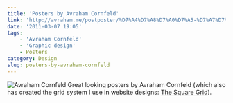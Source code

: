 ```yaml
---
title: 'Posters by Avraham Cornfeld'
link: 'http://avraham.me/postposter/%D7%A4%D7%A8%D7%A0%D7%A5-%D7%A7%D7%9E%D7%A8%D7%9E%D7%A0%D7%A1-%D7%90%D7%93%D7%A8%D7%99%D7%9B%D7%9C/'
date: '2011-03-07 19:05'
tags:
    - 'Avraham Cornfeld'
    - 'Graphic design'
    - Posters
category: Design
slug: posters-by-avraham-cornfeld
---
```


![](http://avraham.me/postposter/wp-content/uploads/2009/01/13_frans_kamermans01.png "Avraham Cornfeld") Great looking posters by Avraham Cornfeld (which also has created the grid system I use in website designs: [The Square Grid](http://thesquaregrid.com/)).
